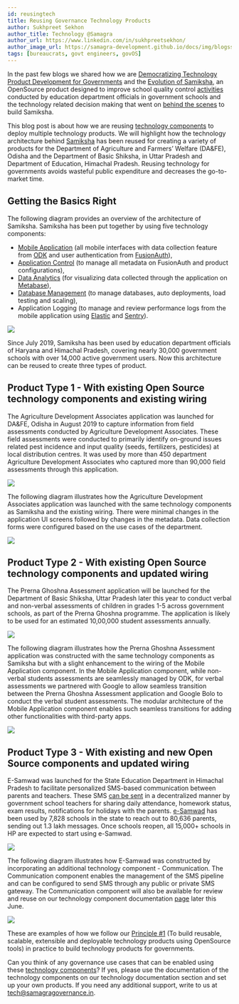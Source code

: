 ```yaml
---
id: reusingtech
title: Reusing Governance Technology Products
author: Sukhpreet Sekhon
author_title: Technology @Samagra
author_url: https://www.linkedin.com/in/sukhpreetsekhon/
author_image_url: https://samagra-development.github.io/docs/img/blogss.jpg
tags: [bureaucrats, govt engineers, govOS]
---
```

In the past few blogs we shared how we are [Democratizing Technology Product Development for Governments](https://samagra-development.github.io/docs/blog/ourjourney) and the [Evolution of Samiksha](https://samagra-development.github.io/docs/blog/evolutionsamiksha/), an OpenSource product designed to improve school quality control [activities](https://samagra-development.github.io/docs/docs/SamikshaFuncSpecs#21-governance-use-cases) conducted by education department officials in government schools and the technology related decision making that went on [behind the scenes](https://samagra-development.github.io/docs/blog/samikhaBehindTheScenes) to build Samiksha.

This blog post is about how we are reusing [technology components](https://samagra-development.github.io/docs/docs/ComponentsOverview/) to deploy multiple technology products. We will highlight how the technology architecture behind [Samiksha](https://samagra-development.github.io/docs/docs/SamikshaFuncSpecs) has been reused for creating a variety of products for the Department of Agriculture and Farmers’ Welfare (DA&FE), Odisha and the Department of Basic Shiksha, in Uttar Pradesh and Department of Education, Himachal Pradesh. Reusing technology for governments avoids wasteful public expenditure and decreases the go-to-market time.
<!--truncate-->

## Getting the Basics Right

The following diagram provides an overview of the architecture of Samiksha. Samiksha has been put together by using five technology components:

- [Mobile Application](https://samagra-development.github.io/docs/docs/COMobileApplication) (all mobile interfaces with data collection feature from [ODK](https://opendatakit.org/) and user authentication from [FusionAuth](https://fusionauth.io/)),
- [Application Control](https://samagra-development.github.io/docs/docs/COAppControl) (to manage all metadata on FusionAuth and product configurations),
- [Data Analytics](https://samagra-development.github.io/docs/docs/CODataAnalytics) (for visualizing data collected through the application on [Metabase](https://www.metabase.com/)),
- [Database Management](https://samagra-development.github.io/docs/docs/CODatabaseManagement) (to manage databases, auto deployments, load testing and scaling),
- Application Logging (to manage and review performance logs from the mobile application using [Elastic](https://www.elastic.co/) and [Sentry](https://sentry.io/welcome/)).

![](https://samagra-development.github.io/docs/img/SamikshaArchitecture.png)

Since July 2019, Samiksha has been used by education department officials of Haryana and Himachal Pradesh, covering nearly 30,000 government schools with over 14,000 active government users.
Now this architecture can be reused to create three types of product. 

## Product Type 1 - With existing Open Source technology components and existing wiring

The Agriculture Development Associates application was launched for DA&FE,  Odisha in August 2019 to capture information from field assessments conducted by Agriculture Development Associates. These field assessments were conducted to primarily identify on-ground issues related pest incidence and input quality (seeds, fertilizers, pesticides) at local distribution centres. It was used by more than 450 department Agriculture Development Associates who captured more than 90,000 field assessments through this application.

![](https://samagra-development.github.io/docs/img/associatesprogram.png)

The following diagram illustrates how the Agriculture Development Associates application was launched with the same technology components as Samiksha and the existing wiring. There were minimal changes in the application UI screens followed by changes in the metadata. Data collection forms were configured based on the use cases of the department.

![](https://samagra-development.github.io/docs/img/aparchitecture.png)

## Product Type 2 - With existing Open Source technology components and updated wiring

The Prerna Ghoshna Assessment application will be launched for the Department of Basic Shiksha, Uttar Pradesh later this year to conduct verbal and non-verbal assessments of children in grades 1-5 across government schools, as part of the Prerna Ghoshna programme. The application is likely to be used for an estimated 10,00,000 student assessments annually. 

![](https://samagra-development.github.io/docs/img/prernaghoshna.png)

The following diagram illustrates how the Prerna Ghoshna Assessment application was constructed with the same technology components as Samiksha but with a slight enhancement to the wiring of the Mobile Application component. In the Mobile Application component, while non-verbal students assessments are seamlessly managed by ODK, for verbal assessments we partnered with Google to allow seamless transition between the Prerna Ghoshna Assessment application and Google Bolo to conduct the verbal student assessments. The modular architecture of the Mobile Application component enables such seamless transitions for adding other functionalities with third-party apps.

![](https://samagra-development.github.io/docs/img/prernaarchitecture.png)

## Product Type 3 - With existing and new Open Source components and updated wiring

E-Samwad was launched for the State Education Department in Himachal Pradesh to facilitate personalized SMS-based communication between parents and teachers. These SMS [can be sent](https://www.linkedin.com/posts/samagra-transforming-governance_himachalpradesh-workstreaminfographics-samarth-activity-6669224579640258560-COhj) in a decentralized manner by government school teachers for sharing daily attendance, homework status, exam results, notifications for holidays with the parents. [e-Samwad](https://samagra-development.github.io/docs/docs/SamwadFuncSpecs) has been used by 7,828 schools in the state to reach out to 80,636 parents, sending out 1.3 lakh messages. Once schools reopen, all 15,000+ schools in HP are expected to start using e-Samwad.

![](https://samagra-development.github.io/docs/img/esamwad.png)

The following diagram illustrates how E-Samwad was constructed by incorporating an additional technology component - Communication. The Communication component enables the management of the SMS pipeline and can be configured to send SMS through any public or private SMS gateway. The Communication component will also be available for review and reuse on our technology component documentation [page](https://samagra-development.github.io/docs/docs/ComponentsOverview/) later this June.

![](https://samagra-development.github.io/docs/img/esamwadarchitecture.png)

These are examples of how we follow our [Principle #1](https://samagra-development.github.io/docs/blog/ourjourney#principle-1---build-reusable-scalable-extensible--deployable-technology-products-using-opensource-tools) (To build reusable, scalable, extensible and deployable technology products using OpenSource tools) in practice to build technology products for governments.

Can you think of any governance use cases that can be enabled using these [technology components](https://samagra-development.github.io/docs/docs/ComponentsOverview)? If yes, please use the documentation of the technology components on our technology documentation section and set up your own products. If you need any additional support, write to us at tech@samagragovernance.in.
